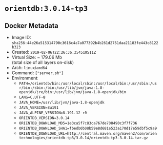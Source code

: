 # `orientdb:3.0.14-tp3`

## Docker Metadata

- Image ID: `sha256:44e26a515314790c3616c4a7a077392b4b261d2751daa21183fe443c8122b323`
- Created: `2019-02-06T22:26:36.354510511Z`
- Virtual Size: ~ 179.06 Mb  
  (total size of all layers on-disk)
- Arch: `linux`/`amd64`
- Command: `["server.sh"]`
- Environment:
  - `PATH=/orientdb/bin:/usr/local/sbin:/usr/local/bin:/usr/sbin:/usr/bin:/sbin:/bin:/usr/lib/jvm/java-1.8-openjdk/jre/bin:/usr/lib/jvm/java-1.8-openjdk/bin`
  - `LANG=C.UTF-8`
  - `JAVA_HOME=/usr/lib/jvm/java-1.8-openjdk`
  - `JAVA_VERSION=8u191`
  - `JAVA_ALPINE_VERSION=8.191.12-r0`
  - `ORIENTDB_VERSION=3.0.14`
  - `ORIENTDB_DOWNLOAD_MD5=1e3ca5f7c83ca767de708490c3f7f736`
  - `ORIENTDB_DOWNLOAD_SHA1=fbedb0b08b59e8d681e523a170d17e59dbf5c9a9`
  - `ORIENTDB_DOWNLOAD_URL=http://central.maven.org/maven2/com/orientechnologies/orientdb-tp3/3.0.14/orientdb-tp3-3.0.14.tar.gz`
